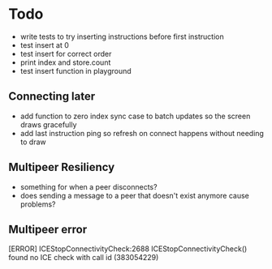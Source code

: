 # Todo

- write tests to try inserting instructions before first instruction
- test insert at 0 
- test insert for correct order
- print index and store.count
- test insert function in playground

## Connecting later
- add function to zero index sync case to batch updates so the screen draws gracefully
- add last instruction ping so refresh on connect happens without needing to draw

## Multipeer Resiliency
- something for when a peer disconnects?
- does sending a message to a peer that doesn't exist anymore cause problems?


## Multipeer error
[ERROR] ICEStopConnectivityCheck:2688 ICEStopConnectivityCheck() found no ICE check with call id (383054229)

